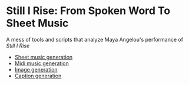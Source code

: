 # Still I Rise: From Spoken Word To Sheet Music

A mess of tools and scripts that analyze Maya Angelou's performance of _Still I Rise_

- [Sheet music generation](docs/sheetmusic.md)
- [Midi music generation](docs/midi.md)
- [Image generation](docs/images.md)
- [Caption generation](docs/captions.md)
